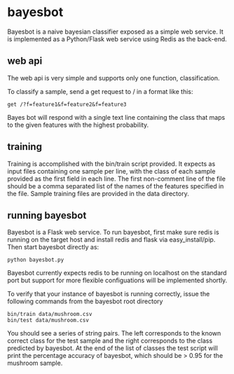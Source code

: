 # bayesbot

Bayesbot is a naive bayesian classifier exposed as a simple
web service. It is implemented as a Python/Flask web service
using Redis as the back-end.

## web api

The web api is very simple and supports only one function,
classification.

To classify a sample, send a get request to / in a format like this:

    get /?f=feature1&f=feature2&f=feature3

Bayes bot will respond with a single text line containing the class
that maps to the given features with the highest probability.

## training

Training is accomplished with the bin/train script provided. It
expects as input files containing one sample per line, with the class
of each sample provided as the first field in each line. The first
non-comment line of the file should be a comma separated list of the
names of the features specified in the file. Sample training files are
provided in the data directory.

## running bayesbot

Bayesbot is a Flask web service. To run bayesbot, first make sure
redis is running on the target host and install redis and flask via
easy_install/pip. Then start bayesbot directly as:

    python bayesbot.py

Bayesbot currently expects redis to be running on localhost on the
standard port but support for more flexible configuations will be
implemented shortly.

To verify that your instance of bayesbot is running correctly,
issue the following commands from the bayesbot root directory

    bin/train data/mushroom.csv
    bin/test data/mushroom.csv

You should see a series of string pairs. The left corresponds to the
known correct class for the test sample and the right corresponds to
the class predicted by bayesbot. At the end of the list of classes
the test script will print the percentage accuracy of bayesbot, which
should be > 0.95 for the mushroom sample.
